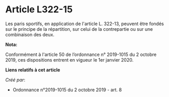 # Article L322-15

Les paris sportifs, en application de l'article L. 322-13, peuvent être fondés sur le principe de la répartition, sur celui
de la contrepartie ou sur une combinaison des deux.

**Nota:**

Conformément à l'article 50 de l’ordonnance n° 2019-1015 du 2 octobre 2019, ces dispositions entrent en vigueur le 1er
janvier 2020.

**Liens relatifs à cet article**

_Créé par_:

  - Ordonnance n°2019-1015 du 2 octobre 2019 - art. 8

